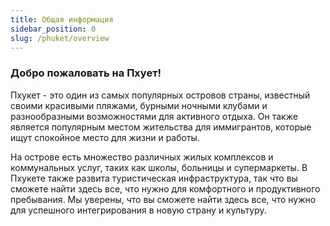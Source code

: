 ```yaml
---
title: Общая информация
sidebar_position: 0
slug: /phuket/overview
---
```



### Добро пожаловать на Пхует!


Пхукет - это один из самых популярных островов страны, известный своими красивыми пляжами, бурными ночными клубами и разнообразными возможностями для активного отдыха. Он также является популярным местом жительства для иммигрантов, которые ищут спокойное место для жизни и работы.

На острове есть множество различных жилых комплексов и коммунальных услуг, таких как школы, больницы и супермаркеты. В Пхукете также развита туристическая инфраструктура, так что вы сможете найти здесь все, что нужно для комфортного и продуктивного пребывания. Мы уверены, что вы сможете найти здесь все, что нужно для успешного интегрирования в новую страну и культуру.